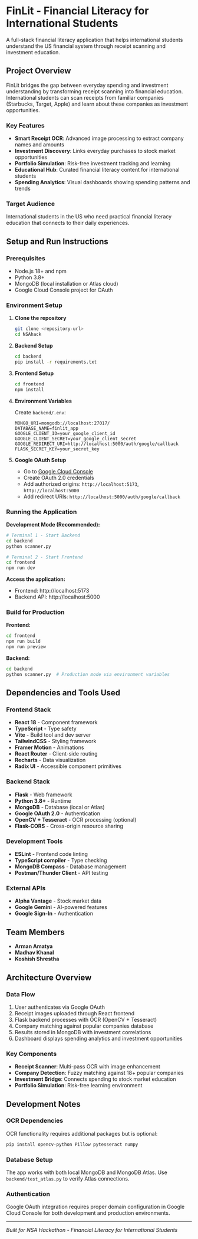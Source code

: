 # FinLit - Financial Literacy for International Students

A full-stack financial literacy application that helps international students understand the US financial system through receipt scanning and investment education.

##  Project Overview

FinLit bridges the gap between everyday spending and investment understanding by transforming receipt scanning into financial education. International students can scan receipts from familiar companies (Starbucks, Target, Apple) and learn about these companies as investment opportunities.

### Key Features
- **Smart Receipt OCR**: Advanced image processing to extract company names and amounts
- **Investment Discovery**: Links everyday purchases to stock market opportunities
- **Portfolio Simulation**: Risk-free investment tracking and learning
- **Educational Hub**: Curated financial literacy content for international students
- **Spending Analytics**: Visual dashboards showing spending patterns and trends

### Target Audience
International students in the US who need practical financial literacy education that connects to their daily experiences.

##  Setup and Run Instructions

### Prerequisites
- Node.js 18+ and npm
- Python 3.8+
- MongoDB (local installation or Atlas cloud)
- Google Cloud Console project for OAuth

### Environment Setup

1. **Clone the repository**
   ```bash
   git clone <repository-url>
   cd NSAhack
   ```

2. **Backend Setup**
   ```bash
   cd backend
   pip install -r requirements.txt
   ```

3. **Frontend Setup**
   ```bash
   cd frontend
   npm install
   ```

4. **Environment Variables**
   
   Create `backend/.env`:
   ```env
   MONGO_URI=mongodb://localhost:27017/
   DATABASE_NAME=finlit_app
   GOOGLE_CLIENT_ID=your_google_client_id
   GOOGLE_CLIENT_SECRET=your_google_client_secret
   GOOGLE_REDIRECT_URI=http://localhost:5000/auth/google/callback
   FLASK_SECRET_KEY=your_secret_key
   ```

5. **Google OAuth Setup**
   - Go to [Google Cloud Console](https://console.cloud.google.com)
   - Create OAuth 2.0 credentials
   - Add authorized origins: `http://localhost:5173`, `http://localhost:5000`
   - Add redirect URIs: `http://localhost:5000/auth/google/callback`

### Running the Application

**Development Mode (Recommended):**
```bash
# Terminal 1 - Start Backend
cd backend
python scanner.py

# Terminal 2 - Start Frontend
cd frontend
npm run dev
```

**Access the application:**
- Frontend: http://localhost:5173
- Backend API: http://localhost:5000

### Build for Production

**Frontend:**
```bash
cd frontend
npm run build
npm run preview
```

**Backend:**
```bash
cd backend
python scanner.py  # Production mode via environment variables
```

##  Dependencies and Tools Used

### Frontend Stack
- **React 18** - Component framework
- **TypeScript** - Type safety
- **Vite** - Build tool and dev server
- **TailwindCSS** - Styling framework
- **Framer Motion** - Animations
- **React Router** - Client-side routing
- **Recharts** - Data visualization
- **Radix UI** - Accessible component primitives

### Backend Stack
- **Flask** - Web framework
- **Python 3.8+** - Runtime
- **MongoDB** - Database (local or Atlas)
- **Google OAuth 2.0** - Authentication
- **OpenCV + Tesseract** - OCR processing (optional)
- **Flask-CORS** - Cross-origin resource sharing

### Development Tools
- **ESLint** - Frontend code linting
- **TypeScript compiler** - Type checking
- **MongoDB Compass** - Database management
- **Postman/Thunder Client** - API testing

### External APIs
- **Alpha Vantage** - Stock market data
- **Google Gemini** - AI-powered features
- **Google Sign-In** - Authentication

##  Team Members


- **Arman Amatya**
- **Madhav Khanal**
- **Koshish Shrestha**


##  Architecture Overview

### Data Flow
1. User authenticates via Google OAuth
2. Receipt images uploaded through React frontend
3. Flask backend processes with OCR (OpenCV + Tesseract)
4. Company matching against popular companies database
5. Results stored in MongoDB with investment correlations
6. Dashboard displays spending analytics and investment opportunities

### Key Components
- **Receipt Scanner**: Multi-pass OCR with image enhancement
- **Company Detection**: Fuzzy matching against 18+ popular companies
- **Investment Bridge**: Connects spending to stock market education
- **Portfolio Simulation**: Risk-free learning environment

##  Development Notes

### OCR Dependencies
OCR functionality requires additional packages but is optional:
```bash
pip install opencv-python Pillow pytesseract numpy
```

### Database Setup
The app works with both local MongoDB and MongoDB Atlas. Use `backend/test_atlas.py` to verify Atlas connections.

### Authentication
Google OAuth integration requires proper domain configuration in Google Cloud Console for both development and production environments.

---

*Built for NSA Hackathon - Financial Literacy for International Students*
